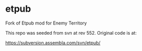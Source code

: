 etpub
=====

Fork of Etpub mod for Enemy Territory

This repo was seeded from svn at rev 552.  Original code is at:

https://subversion.assembla.com/svn/etpub/

